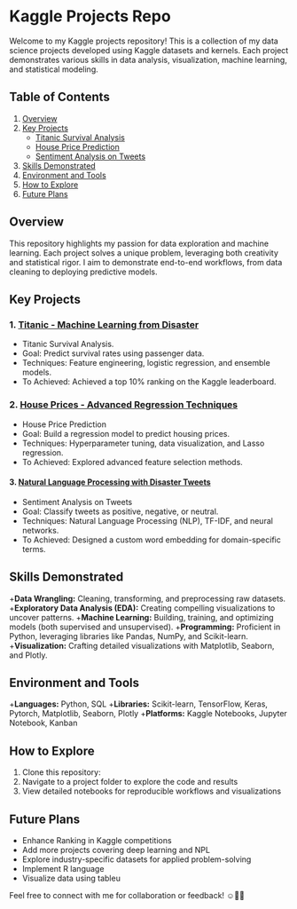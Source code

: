 # Kaggle Projects Repo
Welcome to my Kaggle projects repository! This is a collection of my data science projects developed using Kaggle datasets and kernels. Each project demonstrates various skills in data analysis, visualization, machine learning, and statistical modeling.

## Table of Contents
1. [Overview](#overview)
2. [Key Projects](#key-projects)
   - [Titanic Survival Analysis](#1.titanic-machine-learning-from-disaster)
   - [House Price Prediction](#2.house-prices-advanced-regression-techniques)
   - [Sentiment Analysis on Tweets](#3.natural-language-processing-with-disaster-tweets)
3. [Skills Demonstrated](#skills-demonstrated)
4. [Environment and Tools](#environment-and-tools)
5. [How to Explore](#how-to-explore)
6. [Future Plans](#future-plans)

## Overview
This repository highlights my passion for data exploration and machine learning. Each project solves a unique problem, leveraging both creativity and statistical rigor. I aim to demonstrate end-to-end workflows, from data cleaning to deploying predictive models.

## Key Projects
### 1. [Titanic - Machine Learning from Disaster](https://www.kaggle.com/competitions/titanic)
   - Titanic Survival Analysis.
   - Goal: Predict survival rates using passenger data.
   - Techniques: Feature engineering, logistic regression, and ensemble models.
   - To Achieved: Achieved a top 10% ranking on the Kaggle leaderboard.
  
### 2. [House Prices - Advanced Regression Techniques](https://www.kaggle.com/competitions/house-prices-advanced-regression-techniques)
   - House Price Prediction
   - Goal: Build a regression model to predict housing prices.
   - Techniques: Hyperparameter tuning, data visualization, and Lasso regression.
   - To Achieved: Explored advanced feature selection methods.
  
#### 3. [Natural Language Processing with Disaster Tweets](https://www.kaggle.com/competitions/nlp-getting-started)
   - Sentiment Analysis on Tweets
   - Goal: Classify tweets as positive, negative, or neutral.
   - Techniques: Natural Language Processing (NLP), TF-IDF, and neural networks.
   - To Achieved: Designed a custom word embedding for domain-specific terms.
  
## Skills Demonstrated
+**Data Wrangling:** Cleaning, transforming, and preprocessing raw datasets.
+**Exploratory Data Analysis (EDA):** Creating compelling visualizations to uncover patterns.
+**Machine Learning:** Building, training, and optimizing models (both supervised and unsupervised).
+**Programming:** Proficient in Python, leveraging libraries like Pandas, NumPy, and Scikit-learn.
+**Visualization:** Crafting detailed visualizations with Matplotlib, Seaborn, and Plotly.

## Environment and Tools
+**Languages:** Python, SQL
+**Libraries:** Scikit-learn, TensorFlow, Keras, Pytorch, Matplotlib, Seaborn, Plotly
+**Platforms:** Kaggle Notebooks, Jupyter Notebook, Kanban

## How to Explore
1. Clone this repository:
2. Navigate to a project folder to explore the code and results
3. View detailed notebooks for reproducible workflows and visualizations

## Future Plans
- Enhance Ranking in Kaggle competitions
- Add more projects covering deep learning and NPL
- Explore industry-specific datasets for applied problem-solving
- Implement R language
- Visualize data using tableu

Feel free to connect with me for collaboration or feedback! ☺️🙌🏻
